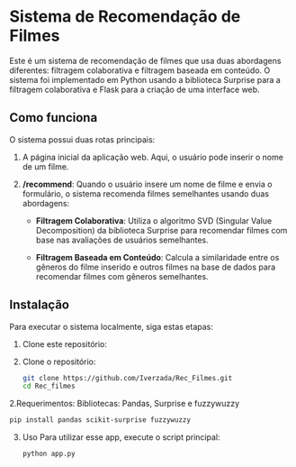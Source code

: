 # Sistema de Recomendação de Filmes

Este é um sistema de recomendação de filmes que usa duas abordagens diferentes: filtragem colaborativa e filtragem baseada em conteúdo. O sistema foi implementado em Python usando a biblioteca Surprise para a filtragem colaborativa e Flask para a criação de uma interface web.

## Como funciona

O sistema possui duas rotas principais:

1. A página inicial da aplicação web. Aqui, o usuário pode inserir o nome de um filme.

2. **/recommend**: Quando o usuário insere um nome de filme e envia o formulário, o sistema recomenda filmes semelhantes usando duas abordagens:

   - **Filtragem Colaborativa**: Utiliza o algoritmo SVD (Singular Value Decomposition) da biblioteca Surprise para recomendar filmes com base nas avaliações de usuários semelhantes.
   
   - **Filtragem Baseada em Conteúdo**: Calcula a similaridade entre os gêneros do filme inserido e outros filmes na base de dados para recomendar filmes com gêneros semelhantes.

## Instalação

Para executar o sistema localmente, siga estas etapas:

1. Clone este repositório:


1. Clone o repositório:
   ```sh
   git clone https://github.com/Iverzada/Rec_Filmes.git
   cd Rec_filmes
2.Requerimentos:
Bibliotecas: Pandas, Surprise e fuzzywuzzy
   ```sh
   pip install pandas scikit-surprise fuzzywuzzy
```
3. Uso
Para utilizar esse app, execute o script principal:
   ```sh
   python app.py



